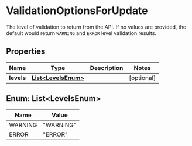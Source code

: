 

# ValidationOptionsForUpdate

The level of validation to return from the API. If no values are provided, the default would return `WARNING` and `ERROR` level validation results.

## Properties

| Name | Type | Description | Notes |
|------------ | ------------- | ------------- | -------------|
|**levels** | [**List&lt;LevelsEnum&gt;**](#List&lt;LevelsEnum&gt;) |  |  [optional] |



## Enum: List&lt;LevelsEnum&gt;

| Name | Value |
|---- | -----|
| WARNING | &quot;WARNING&quot; |
| ERROR | &quot;ERROR&quot; |



